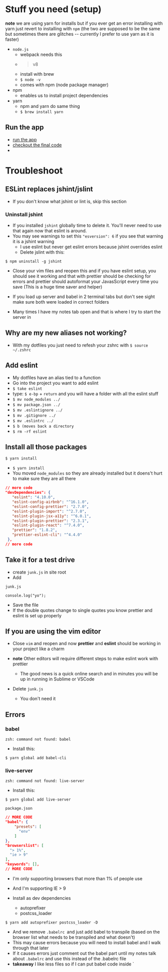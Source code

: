 # Stuff you need (setup)
**note** we are using yarn for installs but if you ever get an error installing with yarn just revert to installing with `npm` (the two are supposed to be the same but sometimes there are glitches -- currently I prefer to use yarn as it is faster)

* `node.js`
    - webpack needs this
    - > v8
    - install with brew
    - `$ node -v`
    - comes with npm (node package manager)
* npm
    - enables us to install project dependencies
* yarn
    - npm and yarn do same thing
    - `$ brew install yarn`

## Run the app
* [run the app](http://indecision.mead.io)
* [checkout the final code](https://github.com/andrewjmead/react-course-2-indecision-app)
* 
# Troubleshoot

## ESLint replaces jshint/jslint
* If you don't know what jshint or lint is, skip this section

### Uninstall jshint
* If you installed `jshint` globally time to delete it. You'll never need to use that again now that eslint is around.
* You may see warnings to set this `"esversion": 6` if you see that warning it is a jshint warning
    - I use eslint but never get eslint errors because jshint overrides eslint
    - Delete jslint with this:

`$ npm uninstall -g jshint`

* Close your vim files and reopen this and if you have eslint setup, you should see it working and that with prettier should be checking for errors and prettier should autoformat your JavasScript every time you save (This is a huge time saver and helper)

* If you load up server and babel in 2 terminal tabs but don't see sight make sure both were loaded in correct folders
* Many times I have my notes tab open and that is where I try to start the server in

## Why are my new aliases not working?
* With my dotfiles you just need to refesh your zshrc with `$ source ~/.zshrc`

## Add eslint
* My dotfiles have an alias tied to a function
* Go into the project you want to add eslint
* `$ take eslint`
* type: `$ e-bp` + `return` and you will have a folder with all the eslint stuff 
* `$ mv node_modules ../`
* `$ mv package.json ../`
* `$ mv .eslintignore ../`
* `$ mv .gitignore ../`
* `$ mv .eslintrc ../`
* `$ b (moves back a directory`
* `$ rm -rf eslint`

## Install all those packages
`$ yarn install`

* `$ yarn install`
* You moved `node_modules` so they are already installed but it doens't hurt to make sure they are all there

```json
// more code
"devDependencies": {
   "eslint": "4.10.0",
   "eslint-config-airbnb": "^16.1.0",
   "eslint-config-prettier": "2.7.0",
   "eslint-plugin-import": "^2.7.0",
   "eslint-plugin-jsx-a11y": "^6.0.1",
   "eslint-plugin-prettier": "2.3.1",
   "eslint-plugin-react": "^7.4.0",
   "prettier": "1.8.2",
   "prettier-eslint-cli": "^4.4.0"
 },
// more code
```

## Take it for a test drive
* create `junk.js` in site root
* Add

`junk.js`

```
console.log("yo");
```

* Save the file
* If the double quotes change to single quotes you know prettier and eslint is set up properly

## If you are using the vim editor
* Close `vim` and reopen and now **prettier** and **eslint** should be working in your project like a charm
* **note** Other editors will require different steps to make eslint work with prettier
  - The good news is a quick online search and in minutes you will be up in running in Sublime or VSCode

* Delete `junk.js` 
  - You don't need it

## Errors
### babel
`zsh: command not found: babel`

* Install this:

`$ yarn global add babel-cli`

### live-server
`zsh: command not found: live-server`

* Install this:

`$ yarn global add live-server`

`package.json`

```json
// MORE CODE
"babel": {
    "presets": [
      "env"
    ]
},
"browserslist": [
  "> 1%",
  "ie > 9"
],
"keywords": [],
// MORE CODE
```

* I'm only supporting browsers that more than 1% of people use
* And I'm supporting IE > 9

* Install as dev dependencies
  - autoprefixer
  - postcss_loader

`$ yarn add autoprefixer postcss_loader -D`

* And we remove `.babelrc `and just add babel to transpile (based on the browser list what needs to be transpiled and what doesn't)
* This may cause errors because you will need to install babel and I walk through that later
* If it causes errors just comment out the babel part until my notes talk about `.babelrc` and use this instead of the .babelrc file
* **takeaway** I like less files so if I can put babel code inside `
